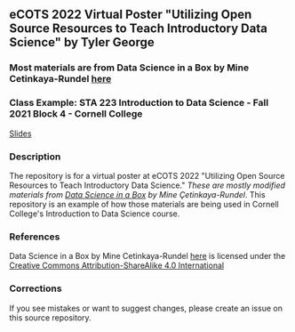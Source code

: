 ## eCOTS 2022 Virtual Poster "Utilizing Open Source Resources to Teach Introductory Data Science" by Tyler George

### Most materials are from Data Science in a Box by Mine Cetinkaya-Rundel [here](https://datasciencebox.org/) 
### Class Example: STA 223 Introduction to Data Science - Fall 2021 Block 4 - Cornell College

[Slides]( https://stats-tgeorge.github.io/Utilizing_DS_Resources/slides/poster_slides.html)


### Description
The repository is for a virtual poster at eCOTS 2022 "Utilizing Open Source Resources to Teach Introductory Data Science." *These are mostly modified materials from [Data Science in a Box](https://github.com/rstudio-education/datascience-box) by Mine Çetinkaya-Rundel*. This repository is an example of how those materials are being used in Cornell College's Introduction to Data Science course. 


### References

Data Science in a Box by Mine Cetinkaya-Rundel [here](https://datasciencebox.org/) is licensed under the [Creative Commons Attribution-ShareAlike 4.0 International](https://creativecommons.org/licenses/by-sa/4.0/) 

### Corrections

If you see mistakes or want to suggest changes, please create an issue on this source repository.
